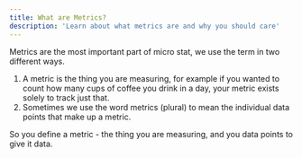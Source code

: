 ```yaml
---
title: What are Metrics?
description: 'Learn about what metrics are and why you should care'
---
```


Metrics are the most important part of micro stat, we use the term in two different ways.

1. A metric is the thing you are measuring, for example if you wanted to count how many cups of coffee you drink in a day, your metric exists solely to track just that.
2. Sometimes we use the word metrics (plural) to mean the individual data points that make up a metric.

So you define a metric - the thing you are measuring, and you data points to give it data.

